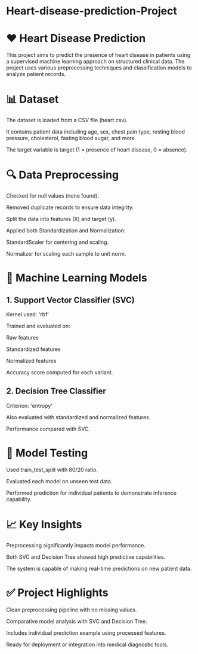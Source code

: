 # Heart-disease-prediction-Project
#  ❤️ Heart Disease Prediction
This project aims to predict the presence of heart disease in patients using a supervised machine learning approach on structured clinical data. The project uses various preprocessing techniques and classification models to analyze patient records.

# 📊 Dataset
The dataset is loaded from a CSV file (heart.csv).

It contains patient data including age, sex, chest pain type, resting blood pressure, cholesterol, fasting blood sugar, and more.

The target variable is target (1 = presence of heart disease, 0 = absence).

# 🔍 Data Preprocessing
Checked for null values (none found).

Removed duplicate records to ensure data integrity.

Split the data into features (X) and target (y).

Applied both Standardization and Normalization:

StandardScaler for centering and scaling.

Normalizer for scaling each sample to unit norm.

# 🧠 Machine Learning Models
## 1. Support Vector Classifier (SVC)
Kernel used: 'rbf'

Trained and evaluated on:

Raw features

Standardized features

Normalized features

Accuracy score computed for each variant.

## 2. Decision Tree Classifier
Criterion: 'entropy'

Also evaluated with standardized and normalized features.

Performance compared with SVC.

# 🧪 Model Testing
Used train_test_split with 80/20 ratio.

Evaluated each model on unseen test data.

Performed prediction for individual patients to demonstrate inference capability.

# 📈 Key Insights
Preprocessing significantly impacts model performance.

Both SVC and Decision Tree showed high predictive capabilities.

The system is capable of making real-time predictions on new patient data.

# ✅ Project Highlights
Clean preprocessing pipeline with no missing values.

Comparative model analysis with SVC and Decision Tree.

Includes individual prediction example using processed features.

Ready for deployment or integration into medical diagnostic tools.
